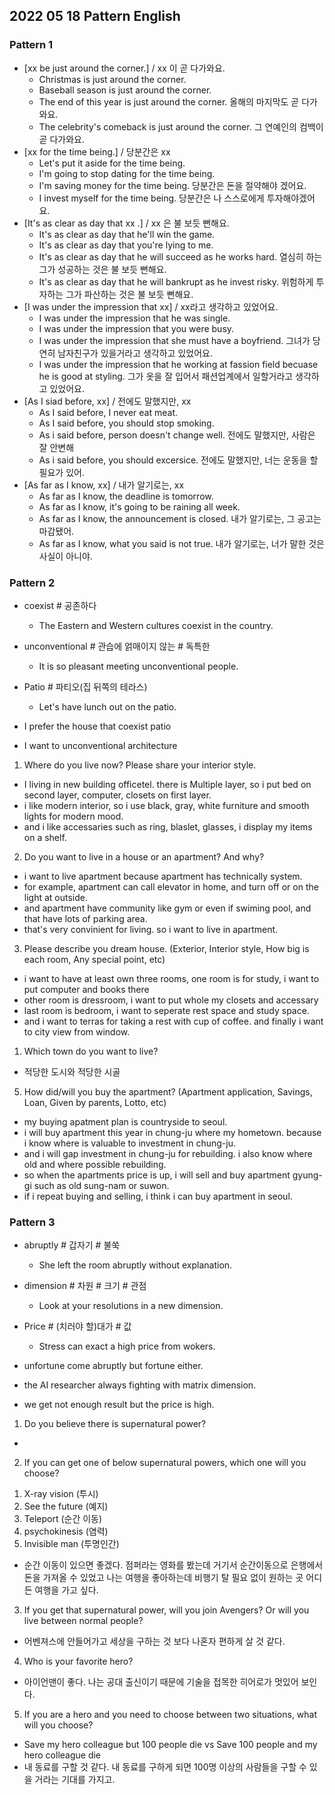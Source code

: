 ## 2022 05 18 Pattern English

### Pattern 1
- [xx be just around the corner.] / xx 이 곧 다가와요.
  - Christmas is just around the corner.
  - Baseball season is just around the corner.
  - The end of this year is just around the corner. 올해의 마지막도 곧 다가와요.
  - The celebrity's comeback is just around the corner.  그 연예인의 컴백이 곧 다가와요.
- [xx for the time being.] / 당분간은 xx
  - Let's put it aside for the time being.
  - I'm going to stop dating for the time being.
  - I'm saving money for the time being. 당분간은 돈을 절약해야 겠어요.
  - I invest myself for the time being. 당분간은 나 스스로에게 투자해야겠어요.
- [It's as clear as day that xx .] / xx 은 불 보듯 뻔해요.
  - It's as clear as day that he'll win the game.
  - It's as clear as day that you're lying to me.
  - It's as clear as day that he will succeed as he works hard. 열심히 하는 그가 성공하는 것은 불 보듯 뻔해요.
  - It's as clear as day that he will bankrupt as he invest risky. 위험하게 투자하는 그가 파산하는 것은 불 보듯 뻔해요.
- [I was under the impression that xx] / xx라고 생각하고 있었어요.
  - I was under the impression that he was single.
  - I was under the impression that you were busy.
  - I was under the impression that she must have a boyfriend. 그녀가 당연히 남자친구가 있을거라고 생각하고 있었어요.
  - I was under the impression that he working at fassion field becuase he is good at styling. 그가 옷을 잘 입어서 패션업계에서 일할거라고 생각하고 있었어요.
- [As I siad before, xx] / 전에도 말했지만, xx
  - As I said before, I never eat meat.
  - As I said before, you should stop smoking.
  - As i said before, person doesn't change well. 전에도 말했지만, 사람은 잘 안변해
  - As i said before, you should excersice. 전에도 말했지만, 너는 운동을 할 필요가 있어.
- [As far as I know, xx] / 내가 알기로는, xx
  - As far as I know, the deadline is tomorrow.
  - As far as I know, it's going to be raining all week.
  - As far as I know, the announcement is closed. 내가 알기로는, 그 공고는 마감됐어.
  - As far as I know, what you said is not true. 내가 알기로는, 너가 말한 것은 사실이 아니야.

### Pattern 2
- coexist # 공존하다
  - The Eastern and Western cultures coexist in the country.
- unconventional # 관습에 얽매이지 않는 # 독특한
  - It is so pleasant meeting unconventional people.
- Patio # 파티오(집 뒤쪽의 테라스)
  - Let's have lunch out on the patio.
  
- I prefer the house that coexist patio 
- I want to unconventional architecture

1. Where do you live now? Please share your interior style.
 - I living in new building officetel. there is Multiple layer, so i put bed on second layer, computer, closets on first layer.
 - i like modern interior, so i use black, gray, white furniture and smooth lights for modern mood.
 - and i like accessaries such as ring, blaslet, glasses, i display my items on a shelf.
 
2. Do you want to live in a house or an apartment? And why?
 -  i want to live apartment because apartment has technically system.
 -  for example, apartment can call elevator in home, and turn off or on the light at outside.
 -  and apartment have community like gym or even if swiming pool, and that have lots of parking area.
 -  that's very convinient for living. so i want to live in apartment.
  
3. Please describe you dream house.
(Exterior, Interior style, How big is each room, Any special point, etc)
 - i want to have at least own three rooms, one room is for study, i want to put computer and books there
 - other room is dressroom, i want to put whole my closets and accessary
 - last room is bedroom, i want to seperate rest space and study space.
 - and i want to terras for taking a rest with cup of coffee. and finally i want to city view from window.

1. Which town do you want to live?
 - 적당한 도시와 적당한 시골
  
5. How did/will you buy the apartment?
(Apartment application, ​Savings, Loan, Given by parents, Lotto, etc)
 - my buying apatment plan is countryside to seoul.
 - i will buy apartment this year in chung-ju where my hometown. because i know where is valuable to investment in chung-ju.
 - and i will gap investment in chung-ju for rebuilding. i also know where old and where possible rebuilding.
 - so when the apartments price is up, i will sell and buy apartment gyung-gi such as old sung-nam or suwon. 
 - if i repeat buying and selling, i think i can buy apartment in seoul.

### Pattern 3
- abruptly # 갑자기 # 불쑥
  - She left the room abruptly without explanation.
- dimension # 차원 # 크기 # 관점
  - Look at your resolutions in a new dimension.
- Price # (치러야 할)대가 # 값
  - Stress can exact a high price from wokers.
  
- unfortune come abruptly but fortune either.
- the AI researcher always fighting with matrix dimension.
- we get not enough result but the price is high.

1. Do you believe there is supernatural power?
 - 
2. If you can get one of below supernatural powers, which one will you choose?
1) X-ray vision (투시)
2) See the future (예지)
3) Teleport (순간 이동)
4) psychokinesis (염력)
5) Invisible man (투명인간)
 - 순간 이동이 있으면 좋겠다. 점퍼라는 영화를 봤는데 거기서 순간이동으로 은행에서 돈을 가져올 수 있었고 나는 여행을 좋아하는데 비행기 탈 필요 없이 원하는 곳 어디든 여행을 가고 싶다.

3. If you get that supernatural power, will you join Avengers? Or will you live between normal people?
 - 어벤져스에 안들어가고 세상을 구하는 것 보다 나혼자 편하게 살 것 같다.

4. Who is your favorite hero?
 - 아이언맨이 좋다. 나는 공대 출신이기 때문에 기술을 접목한 히어로가 멋있어 보인다.

5. If you are a hero and you need to choose between two situations, what will you choose?
 -  Save my hero colleague but 100 people die vs Save 100 people and my hero colleague die
 -  내 동료를 구할 것 같다. 내 동료를 구하게 되면 100명 이상의 사람들을 구할 수 있을 거라는 기대를 가지고.
